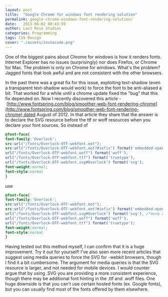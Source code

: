```yaml
---
layout: post
title:  "Google Chrome for windows font rendering solution"
permalink: google-chrome-windows-font-rendering-solution/
date:   2013-06-02 08:43:59
author: Last Rose Studios
categories: Programming
tags: CSS Design
cover: "./assets/instacode.png"
---
```


One of the biggest pains about Chrome for windows is how it renders fonts. Internet Explorer has no issues (surprisingly) nor does Firefox, or Chrome for Mac. The problem is only on Chrome for windows. What's the problem? Jagged fonts that look awful and are not consistent with the other browsers.

In the past there was a great fix for this issue, exploiting text-shadow (even a transparent text-shadow would work) to force the font to be anti-aliased a bit. That worked for a while until a chrome update fixed the "bug" that this fix depended on. Now I recently discovered this article -  [http://www.fontspring.com/blog/smoother-web-font-rendering-chrome](http://www.fontspring.com/blog/smoother-web-font-rendering-chrome) dated August of 2012\. In that article they share that the answer is to declare the SVG resource before the ttf or woff resources when you declare your font sources. So instead of

```css
@font-face{
font-family:'Overlock';
src:url("/fonts/Overlock-OTF-webfont.eot");
src:url("/fonts/Overlock-OTF-webfont.eot?#iefix") format('embedded-opentype'),
url("/fonts/Overlock-OTF-webfont.woff") format('woff'),
url("/fonts/Overlock-OTF-webfont.ttf") format('truetype'),
url("/fonts/Overlock-OTF-webfont.svg#Overlock") format('svg');
font-weight:normal;
font-style:normal
}
```

use

```css
@font-face{
font-family:'Overlock';
src:url("/fonts/Overlock-OTF-webfont.eot");
src:url("/fonts/Overlock-OTF-webfont.eot?#iefix") format('embedded-opentype'),
url("/fonts/Overlock-OTF-webfont.svg#Overlock") format('svg'), /*move after eot*/
url("/fonts/Overlock-OTF-webfont.woff") format('woff'),
url("/fonts/Overlock-OTF-webfont.ttf") format('truetype');
font-weight:normal;
font-style:normal
}
```

Having tested out this method myself, I can confirm that it is a huge improvement. Try it out for yourself! I've also seen more recent articles that suggest using media queries to force the SVG for -webkit browsers, though I find it a bit cumbersome. The argument for media queries is that the SVG resource is larger, and not needed for mobile devices. I would counter argue that by using .SVG you are providing a more consistent experience, though there may be additional font hinting in the .ttf and .woff files. One huge downside is that you can't use certain hosted fonts (ex. Google fonts), but you can usually find most of the fonts offered by them elsewhere.